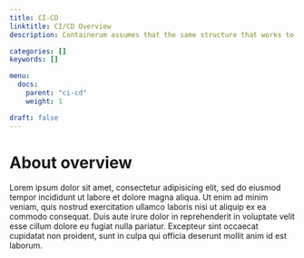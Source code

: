 ```yaml
---
title: CI-CD
linktitle: CI/CD Overview
description: Containerum assumes that the same structure that works to organize your source content is used to organize the rendered site.

categories: []
keywords: []

menu:
  docs:
    parent: "ci-cd"
    weight: 1

draft: false
---
```


# About overview

Lorem ipsum dolor sit amet, consectetur adipisicing elit, sed do eiusmod tempor incididunt ut labore et dolore magna aliqua. Ut enim ad minim veniam, quis nostrud exercitation ullamco laboris nisi ut aliquip ex ea commodo consequat. Duis aute irure dolor in reprehenderit in voluptate velit esse cillum dolore eu fugiat nulla pariatur. Excepteur sint occaecat cupidatat non proident, sunt in culpa qui officia deserunt mollit anim id est laborum.
